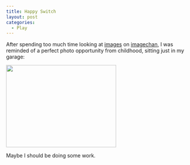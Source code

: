 ```yaml
---
title: Happy Switch
layout: post
categories:
  - Play
---
```

After spending too much time looking at [images](http://imagechan.com/img/4093/) on [imagechan](http://imagechan.com/img/4062/), I was reminded of a perfect photo opportunity from childhood, sitting just in my garage:

[<img class="alignnone size-medium wp-image-222" src="https://cmbuckley.co.uk/files/2008/02/happy_switch-300x225.jpg" alt="" width="300" height="225" srcset="https://cmbuckley.co.uk/files/2008/02/happy_switch-300x225.jpg 300w, https://cmbuckley.co.uk/files/2008/02/happy_switch-400x300.jpg 400w, https://cmbuckley.co.uk/files/2008/02/happy_switch.jpg 500w" sizes="(max-width: 300px) 100vw, 300px" />](https://cmbuckley.co.uk/files/2008/02/happy_switch.jpg)

Maybe I should be doing some work.